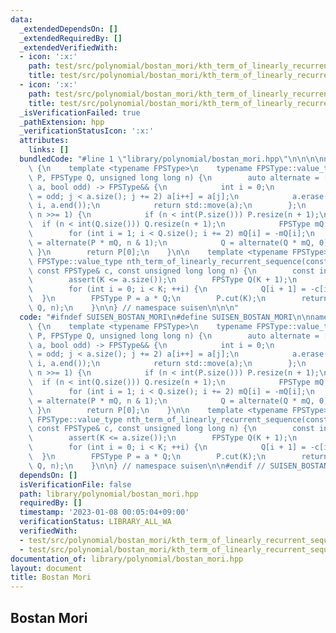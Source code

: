 ```yaml
---
data:
  _extendedDependsOn: []
  _extendedRequiredBy: []
  _extendedVerifiedWith:
  - icon: ':x:'
    path: test/src/polynomial/bostan_mori/kth_term_of_linearly_recurrent_sequence.test.cpp
    title: test/src/polynomial/bostan_mori/kth_term_of_linearly_recurrent_sequence.test.cpp
  - icon: ':x:'
    path: test/src/polynomial/bostan_mori/kth_term_of_linearly_recurrent_sequence_2.test.cpp
    title: test/src/polynomial/bostan_mori/kth_term_of_linearly_recurrent_sequence_2.test.cpp
  _isVerificationFailed: true
  _pathExtension: hpp
  _verificationStatusIcon: ':x:'
  attributes:
    links: []
  bundledCode: "#line 1 \"library/polynomial/bostan_mori.hpp\"\n\n\n\nnamespace suisen\
    \ {\n    template <typename FPSType>\n    typename FPSType::value_type bostan_mori(FPSType\
    \ P, FPSType Q, unsigned long long n) {\n        auto alternate = [](FPSType&&\
    \ a, bool odd) -> FPSType&& {\n            int i = 0;\n            for (int j\
    \ = odd; j < a.size(); j += 2) a[i++] = a[j];\n            a.erase(a.begin() +\
    \ i, a.end());\n            return std::move(a);\n        };\n        for (; n;\
    \ n >>= 1) {\n            if (n < int(P.size())) P.resize(n + 1);\n          \
    \  if (n < int(Q.size())) Q.resize(n + 1);\n            FPSType mQ = Q;\n    \
    \        for (int i = 1; i < Q.size(); i += 2) mQ[i] = -mQ[i];\n            P\
    \ = alternate(P * mQ, n & 1);\n            Q = alternate(Q * mQ, 0);\n       \
    \ }\n        return P[0];\n    }\n\n    template <typename FPSType>\n    typename\
    \ FPSType::value_type nth_term_of_linearly_recurrent_sequence(const FPSType& a,\
    \ const FPSType& c, const unsigned long long n) {\n        const int K = c.size();\n\
    \        assert(K <= a.size());\n        FPSType Q(K + 1);\n        Q[0] = 1;\n\
    \        for (int i = 0; i < K; ++i) {\n            Q[i + 1] = -c[i];\n      \
    \  }\n        FPSType P = a * Q;\n        P.cut(K);\n        return bostan_mori(P,\
    \ Q, n);\n    }\n\n} // namespace suisen\n\n\n"
  code: "#ifndef SUISEN_BOSTAN_MORI\n#define SUISEN_BOSTAN_MORI\n\nnamespace suisen\
    \ {\n    template <typename FPSType>\n    typename FPSType::value_type bostan_mori(FPSType\
    \ P, FPSType Q, unsigned long long n) {\n        auto alternate = [](FPSType&&\
    \ a, bool odd) -> FPSType&& {\n            int i = 0;\n            for (int j\
    \ = odd; j < a.size(); j += 2) a[i++] = a[j];\n            a.erase(a.begin() +\
    \ i, a.end());\n            return std::move(a);\n        };\n        for (; n;\
    \ n >>= 1) {\n            if (n < int(P.size())) P.resize(n + 1);\n          \
    \  if (n < int(Q.size())) Q.resize(n + 1);\n            FPSType mQ = Q;\n    \
    \        for (int i = 1; i < Q.size(); i += 2) mQ[i] = -mQ[i];\n            P\
    \ = alternate(P * mQ, n & 1);\n            Q = alternate(Q * mQ, 0);\n       \
    \ }\n        return P[0];\n    }\n\n    template <typename FPSType>\n    typename\
    \ FPSType::value_type nth_term_of_linearly_recurrent_sequence(const FPSType& a,\
    \ const FPSType& c, const unsigned long long n) {\n        const int K = c.size();\n\
    \        assert(K <= a.size());\n        FPSType Q(K + 1);\n        Q[0] = 1;\n\
    \        for (int i = 0; i < K; ++i) {\n            Q[i + 1] = -c[i];\n      \
    \  }\n        FPSType P = a * Q;\n        P.cut(K);\n        return bostan_mori(P,\
    \ Q, n);\n    }\n\n} // namespace suisen\n\n#endif // SUISEN_BOSTAN_MORI"
  dependsOn: []
  isVerificationFile: false
  path: library/polynomial/bostan_mori.hpp
  requiredBy: []
  timestamp: '2023-01-08 00:05:04+09:00'
  verificationStatus: LIBRARY_ALL_WA
  verifiedWith:
  - test/src/polynomial/bostan_mori/kth_term_of_linearly_recurrent_sequence_2.test.cpp
  - test/src/polynomial/bostan_mori/kth_term_of_linearly_recurrent_sequence.test.cpp
documentation_of: library/polynomial/bostan_mori.hpp
layout: document
title: Bostan Mori
---
```

## Bostan Mori